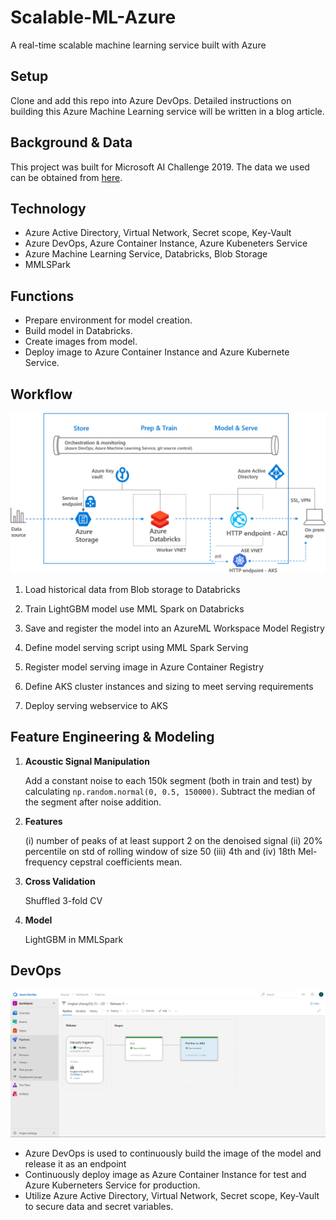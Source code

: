 # Scalable-ML-Azure
 A real-time scalable machine learning service built with Azure

## Setup
Clone and add this repo into Azure DevOps. Detailed instructions on building this Azure Machine Learning service will be written in a blog article.


## Background & Data
This project was built for Microsoft AI Challenge 2019. 
The data we used can be obtained from [here](https://www.kaggle.com/c/LANL-Earthquake-Prediction).


## Technology
- Azure Active Directory, Virtual Network, Secret scope, Key-Vault
- Azure DevOps, Azure Container Instance, Azure Kubeneters Service
- Azure Machine Learning Service, Databricks, Blob Storage
- MMLSPark


## Functions

- Prepare environment for model creation.
- Build model in Databricks.
- Create images from model.
- Deploy image to Azure Container Instance and Azure Kubernete Service.


## Workflow

![](/docs/Azure_Overview_Full.png)

1. Load historical data from Blob storage to Databricks

2. Train LightGBM model use MML Spark on Databricks

3. Save and register the model into an AzureML Workspace Model Registry

4. Define model serving script using MML Spark Serving

5. Register model serving image in Azure Container Registry

6. Define AKS cluster instances and sizing to meet serving requirements

7. Deploy serving webservice to AKS

## Feature Engineering & Modeling

1. **Acoustic Signal Manipulation**

   Add a constant noise to each 150k segment (both in train and test) by calculating `np.random.normal(0, 0.5, 150000)`. Subtract the median of the segment after noise addition.

2. **Features**

    (i) number of peaks of at least support 2 on the denoised signal
    (ii) 20% percentile on std of rolling window of size 50
    (iii) 4th and (iv) 18th Mel-frequency cepstral coefficients mean. 


3. **Cross Validation**

   Shuffled 3-fold CV

4. **Model**

   LightGBM in MMLSpark

## DevOps

![](/docs/Azure_DevOps.png)

- Azure DevOps is used to continuously build the image of the model and release it as an endpoint
- Continuously deploy image as Azure Container Instance for test and Azure Kuberneters Service for production.
- Utilize Azure Active Directory, Virtual Network, Secret scope, Key-Vault to secure data and secret variables.

